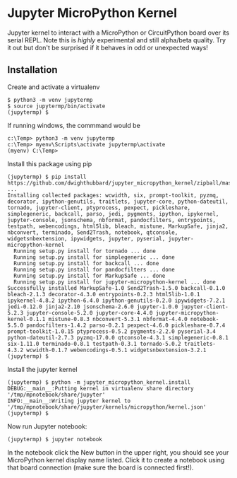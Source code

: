# Jupyter MicroPython Kernel

Jupyter kernel to interact with a MicroPython or CircuitPython board over its serial REPL.  Note this is _highly_ experimental and still alpha/beta quality.  Try it out but don't be surprised if it behaves in odd or unexpected ways!

## Installation

Create and activate a virtualenv

``` console
$ python3 -m venv jupytermp
$ source jupytermp/bin/activate
(jupytermp) $
```

If running windows, the commmand would be

``` console
c:\Temp> python3 -m venv jupytermp
c:\Temp> myenv\Scripts\activate jupytermp\activate
(myenv) C:\Temp>
```

Install this package using pip

``` console
(jupytermp) $ pip install https://github.com/dwighthubbard/jupyter_micropython_kernel/zipball/master
...
Installing collected packages: wcwidth, six, prompt-toolkit, pyzmq, decorator, ipython-genutils, traitlets, jupyter-core, python-dateutil, tornado, jupyter-client, ptyprocess, pexpect, pickleshare, simplegeneric, backcall, parso, jedi, pygments, ipython, ipykernel, jupyter-console, jsonschema, nbformat, pandocfilters, entrypoints, testpath, webencodings, html5lib, bleach, mistune, MarkupSafe, jinja2, nbconvert, terminado, Send2Trash, notebook, qtconsole, widgetsnbextension, ipywidgets, jupyter, pyserial, jupyter-micropython-kernel
  Running setup.py install for tornado ... done
  Running setup.py install for simplegeneric ... done
  Running setup.py install for backcall ... done
  Running setup.py install for pandocfilters ... done
  Running setup.py install for MarkupSafe ... done
  Running setup.py install for jupyter-micropython-kernel ... done
Successfully installed MarkupSafe-1.0 Send2Trash-1.5.0 backcall-0.1.0 bleach-2.1.3 decorator-4.3.0 entrypoints-0.2.3 html5lib-1.0.1 ipykernel-4.8.2 ipython-6.4.0 ipython-genutils-0.2.0 ipywidgets-7.2.1 jedi-0.12.0 jinja2-2.10 jsonschema-2.6.0 jupyter-1.0.0 jupyter-client-5.2.3 jupyter-console-5.2.0 jupyter-core-4.4.0 jupyter-micropython-kernel-0.1.1 mistune-0.8.3 nbconvert-5.3.1 nbformat-4.4.0 notebook-5.5.0 pandocfilters-1.4.2 parso-0.2.1 pexpect-4.6.0 pickleshare-0.7.4 prompt-toolkit-1.0.15 ptyprocess-0.5.2 pygments-2.2.0 pyserial-3.4 python-dateutil-2.7.3 pyzmq-17.0.0 qtconsole-4.3.1 simplegeneric-0.8.1 six-1.11.0 terminado-0.8.1 testpath-0.3.1 tornado-5.0.2 traitlets-4.3.2 wcwidth-0.1.7 webencodings-0.5.1 widgetsnbextension-3.2.1
(jupytermp) $
```

Install the jupyter kernel

``` console
(jupytermp) $ python -m jupyter_micropython_kernel.install
DEBUG:__main__:Putting kernel in virtualenv share directory '/tmp/mpnotebook/share/jupyter'
INFO:__main__:Writing jupyter kernel to '/tmp/mpnotebook/share/jupyter/kernels/micropython/kernel.json'
(jupytermp) $
```

Now run Jupyter notebook:

``` console
(jupytermp) $ jupyter notebook
```

In the notebook click the New button in the upper right, you should see your
MicroPython kernel display name listed.  Click it to create a notebook using
that board connection (make sure the board is connected first!).
